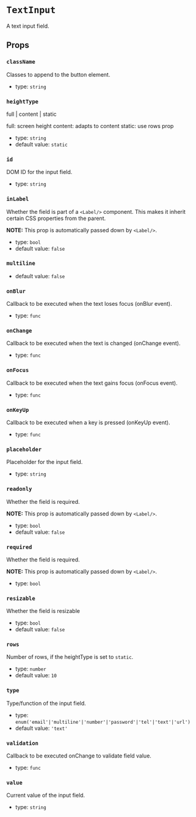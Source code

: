 `TextInput`
===========

A text input field.

Props
-----

### `className`

Classes to append to the button element.

- type: `string`


### `heightType`

full | content | static

full: screen height
content: adapts to content
static: use rows prop

- type: `string`
- default value: ``static``


### `id`

DOM ID for the input field.

- type: `string`


### `inLabel`

Whether the field is part of a `<Label/>` component. This makes it inherit certain CSS properties from the parent.

**NOTE:** This prop is automatically passed down by `<Label/>`.

- type: `bool`
- default value: `false`


### `multiline`

- default value: `false`


### `onBlur`

Callback to be executed when the text loses focus (onBlur event).

- type: `func`


### `onChange`

Callback to be executed when the text is changed (onChange event).

- type: `func`


### `onFocus`

Callback to be executed when the text gains focus (onFocus event).

- type: `func`


### `onKeyUp`

Callback to be executed when a key is pressed (onKeyUp event).

- type: `func`


### `placeholder`

Placeholder for the input field.

- type: `string`


### `readonly`

Whether the field is required.

**NOTE:** This prop is automatically passed down by `<Label/>`.

- type: `bool`
- default value: `false`


### `required`

Whether the field is required.

**NOTE:** This prop is automatically passed down by `<Label/>`.

- type: `bool`


### `resizable`

Whether the field is resizable

- type: `bool`
- default value: `false`


### `rows`

Number of rows, if the heightType is set to `static`.

- type: `number`
- default value: `10`


### `type`

Type/function of the input field.

- type: `enum('email'|'multiline'|'number'|'password'|'tel'|'text'|'url')`
- default value: `'text'`


### `validation`

Callback to be executed onChange to validate field value.

- type: `func`


### `value`

Current value of the input field.

- type: `string`


